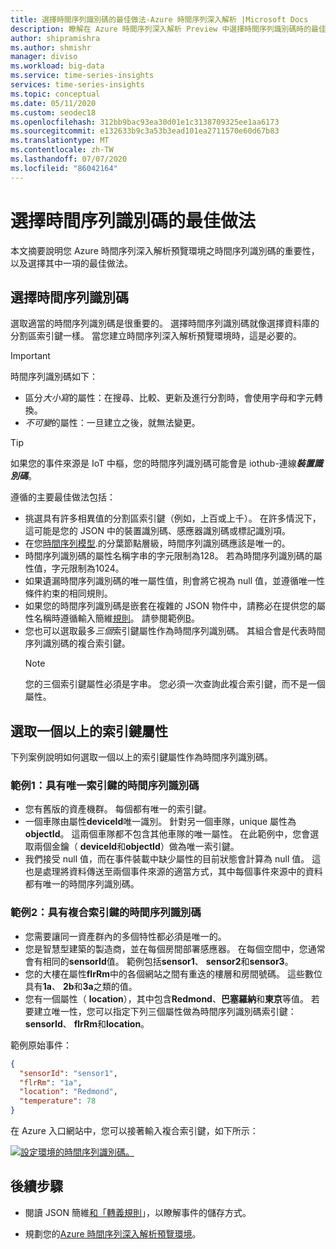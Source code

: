 ```yaml
---
title: 選擇時間序列識別碼的最佳做法-Azure 時間序列深入解析 |Microsoft Docs
description: 瞭解在 Azure 時間序列深入解析 Preview 中選擇時間序列識別碼時的最佳作法。
author: shipramishra
ms.author: shmishr
manager: diviso
ms.workload: big-data
ms.service: time-series-insights
services: time-series-insights
ms.topic: conceptual
ms.date: 05/11/2020
ms.custom: seodec18
ms.openlocfilehash: 312bb9bac93ea30d01e1c3138709325ee1aa6173
ms.sourcegitcommit: e132633b9c3a53b3ead101ea2711570e60d67b83
ms.translationtype: MT
ms.contentlocale: zh-TW
ms.lasthandoff: 07/07/2020
ms.locfileid: "86042164"
---
```

# <a name="best-practices-for-choosing-a-time-series-id"></a>選擇時間序列識別碼的最佳做法

本文摘要說明您 Azure 時間序列深入解析預覽環境之時間序列識別碼的重要性，以及選擇其中一項的最佳做法。

## <a name="choose-a-time-series-id"></a>選擇時間序列識別碼

選取適當的時間序列識別碼是很重要的。 選擇時間序列識別碼就像選擇資料庫的分割區索引鍵一樣。 當您建立時間序列深入解析預覽環境時，這是必要的。 

> [!IMPORTANT]
> 時間序列識別碼如下：
>
> * 區分*大小寫*的屬性：在搜尋、比較、更新及進行分割時，會使用字母和字元轉換。
> * *不可變*的屬性：一旦建立之後，就無法變更。

> [!TIP]
> 如果您的事件來源是 IoT 中樞，您的時間序列識別碼可能會是 iothub-連線***裝置識別碼***。

遵循的主要最佳做法包括：

* 挑選具有許多相異值的分割區索引鍵（例如，上百或上千）。 在許多情況下，這可能是您的 JSON 中的裝置識別碼、感應器識別碼或標記識別項。
* 在您[時間序列模型](./concepts-model-overview.md).的分葉節點層級，時間序列識別碼應該是唯一的。
* 時間序列識別碼的屬性名稱字串的字元限制為128。 若為時間序列識別碼的屬性值，字元限制為1024。
* 如果遺漏時間序列識別碼的唯一屬性值，則會將它視為 null 值，並遵循唯一性條件約束的相同規則。
* 如果您的時間序列識別碼是嵌套在複雜的 JSON 物件中，請務必在提供您的屬性名稱時遵循輸入簡維[規則](./concepts-json-flattening-escaping-rules.md)。 請參閱範例[B](concepts-json-flattening-escaping-rules.md#example-b)。 
* 您也可以選取最多*三個*索引鍵屬性作為時間序列識別碼。 其組合會是代表時間序列識別碼的複合索引鍵。  
  > [!NOTE]
  > 您的三個索引鍵屬性必須是字串。
  > 您必須一次查詢此複合索引鍵，而不是一個屬性。

## <a name="select-more-than-one-key-property"></a>選取一個以上的索引鍵屬性

下列案例說明如何選取一個以上的索引鍵屬性作為時間序列識別碼。  

### <a name="example-1-time-series-id-with-a-unique-key"></a>範例1：具有唯一索引鍵的時間序列識別碼

* 您有舊版的資產機群。 每個都有唯一的索引鍵。
* 一個車隊由屬性**deviceId**唯一識別。 針對另一個車隊，unique 屬性為**objectId**。 這兩個車隊都不包含其他車隊的唯一屬性。 在此範例中，您會選取兩個金鑰（ **deviceId**和**objectId**）做為唯一索引鍵。
* 我們接受 null 值，而在事件裝載中缺少屬性的目前狀態會計算為 null 值。 這也是處理將資料傳送至兩個事件來源的適當方式，其中每個事件來源中的資料都有唯一的時間序列識別碼。

### <a name="example-2-time-series-id-with-a-composite-key"></a>範例2：具有複合索引鍵的時間序列識別碼

* 您需要讓同一資產群內的多個特性都必須是唯一的。
* 您是智慧型建築的製造商，並在每個房間部署感應器。 在每個空間中，您通常會有相同的**sensorId**值。 範例包括**sensor1**、 **sensor2**和**sensor3**。
* 您的大樓在屬性**flrRm**中的各個網站之間有重迭的樓層和房間號碼。 這些數位具有**1a**、 **2b**和**3a**之類的值。
* 您有一個屬性（ **location**），其中包含**Redmond**、**巴塞羅納**和**東京**等值。 若要建立唯一性，您可以指定下列三個屬性做為時間序列識別碼索引鍵： **sensorId**、 **flrRm**和**location**。

範例原始事件：

```JSON
{
  "sensorId": "sensor1",
  "flrRm": "1a",
  "location": "Redmond",
  "temperature": 78
}
```

在 Azure 入口網站中，您可以接著輸入複合索引鍵，如下所示：

[![設定環境的時間序列識別碼。](media/v2-how-to-tsid/configure-environment-key.png)](media/v2-how-to-tsid/configure-environment-key.png#lightbox)

## <a name="next-steps"></a>後續步驟

* 閱讀 JSON 簡維[和「轉義規則](./concepts-json-flattening-escaping-rules.md)」，以瞭解事件的儲存方式。

* 規劃您的[Azure 時間序列深入解析預覽環境](./time-series-insights-update-plan.md)。

